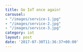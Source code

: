 ```yaml
---
title: Go IoT once again!
carousel:
- "/images/service-1.jpg"
- "/images/service-2.jpg"
- "/images/service-3.jpg"
category: iot
layout: post
date: '2017-07-30T11:36:37+00:00'
---
```

